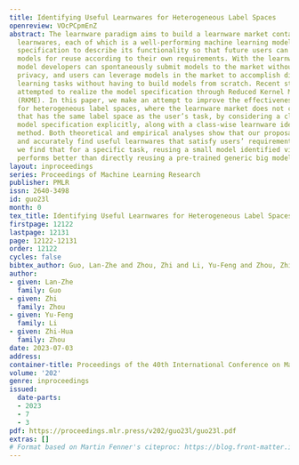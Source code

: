 ```yaml
---
title: Identifying Useful Learnwares for Heterogeneous Label Spaces
openreview: VOcPCpmEnZ
abstract: The learnware paradigm aims to build a learnware market containing numerous
  learnwares, each of which is a well-performing machine learning model with a corresponding
  specification to describe its functionality so that future users can identify useful
  models for reuse according to their own requirements. With the learnware paradigm,
  model developers can spontaneously submit models to the market without leaking data
  privacy, and users can leverage models in the market to accomplish different machine
  learning tasks without having to build models from scratch. Recent studies have
  attempted to realize the model specification through Reduced Kernel Mean Embedding
  (RKME). In this paper, we make an attempt to improve the effectiveness of RKME specification
  for heterogeneous label spaces, where the learnware market does not contain a model
  that has the same label space as the user’s task, by considering a class-specific
  model specification explicitly, along with a class-wise learnware identification
  method. Both theoretical and empirical analyses show that our proposal can quickly
  and accurately find useful learnwares that satisfy users’ requirements. Moreover,
  we find that for a specific task, reusing a small model identified via the specification
  performs better than directly reusing a pre-trained generic big model.
layout: inproceedings
series: Proceedings of Machine Learning Research
publisher: PMLR
issn: 2640-3498
id: guo23l
month: 0
tex_title: Identifying Useful Learnwares for Heterogeneous Label Spaces
firstpage: 12122
lastpage: 12131
page: 12122-12131
order: 12122
cycles: false
bibtex_author: Guo, Lan-Zhe and Zhou, Zhi and Li, Yu-Feng and Zhou, Zhi-Hua
author:
- given: Lan-Zhe
  family: Guo
- given: Zhi
  family: Zhou
- given: Yu-Feng
  family: Li
- given: Zhi-Hua
  family: Zhou
date: 2023-07-03
address: 
container-title: Proceedings of the 40th International Conference on Machine Learning
volume: '202'
genre: inproceedings
issued:
  date-parts:
  - 2023
  - 7
  - 3
pdf: https://proceedings.mlr.press/v202/guo23l/guo23l.pdf
extras: []
# Format based on Martin Fenner's citeproc: https://blog.front-matter.io/posts/citeproc-yaml-for-bibliographies/
---
```

